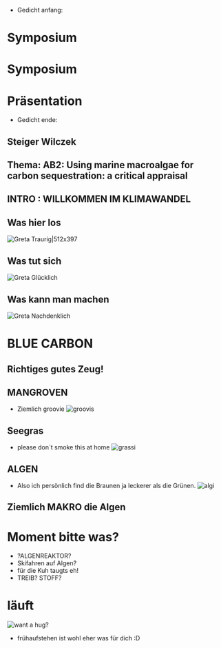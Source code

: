 * Gedicht anfang:
# Symposium
# Symposium
# Präsentation
* Gedicht ende:
## Steiger Wilczek

## Thema: AB2: Using marine macroalgae for carbon sequestration: a critical appraisal


## INTRO : WILLKOMMEN IM KLIMAWANDEL
## Was hier los
![Greta Traurig|512x397](https://image.stern.de/8689598/16x9-940-529/2c054abb4706171b431cbfaba603a453/Dx/greta-thunberg.jpg "HOW DARE YOU!")
## Was tut sich
![Greta Glücklich](https://peopledotcom.files.wordpress.com/2019/03/greta-thunberg.jpg?crop=0px%2C133px%2C1792px%2C941px&resize=1200%2C630 "Dank euch muss ich Freitags nicht zur Schule gehen!")
## Was kann man machen
![Greta Nachdenklich](https://www.bento.de/images/fad41ef2-5504-48f4-9b09-fc9ca76bea15_w910_h600_fpx44_fpy35.jpg "Sollte ich schwimmen lernen?")
# BLUE CARBON 
## Richtiges gutes Zeug!
## MANGROVEN
* Ziemlich groovie
![groovis](https://previews.123rf.com/images/vilainecrevette/vilainecrevette1601/vilainecrevette160100058/51746464-die-mangroven-mit-baumwurzeln-%C3%BCber-und-unter-wasser-spaltung-von-wasserlinie-karibik.jpg "austrocknen unmöglich")
## Seegras
* please don´t smoke this at home
![grassi](https://www.carbon-connect.ch/media/img/cms/mod_news/549/seegras-2_899x600.jpg "oder vielleicht doch? hat das schonmal jemand probiert?")
## ALGEN
* Also ich persönlich find die Braunen ja leckerer als die Grünen.
![algi](https://www.schrammek.de/beautynews/wp-content/uploads/2015/06/Fotolia_85133952_M.jpg "die Roten werden von den anderen immer gemobbt")
## Ziemlich MAKRO die Algen

# Moment bitte was?
* ?ALGENREAKTOR?
* Skifahren auf Algen?
* für die Kuh taugts eh!
* TREIB? STOFF?

# läuft
![want a hug?](https://i.pinimg.com/474x/ba/e9/54/bae9547927dbe48b0848c5363c8c3aa7.jpg "mogst a bussi? i bin a kaum schleimig")
* frühaufstehen ist wohl eher was für dich  :D

